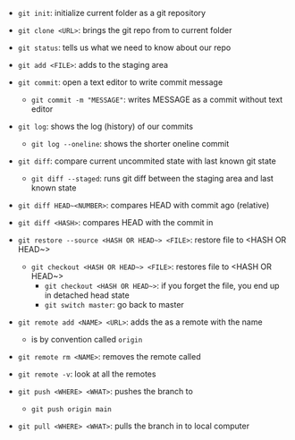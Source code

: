 
- `git init`: initialize current folder as a git repository
- `git clone <URL>`: brings the git repo from <URL> to current folder
- `git status`: tells us what we need to know about our repo

- `git add <FILE>`: adds <FILE> to the staging area
- `git commit`: open a text editor to write commit message
	- `git commit -m "MESSAGE"`: writes MESSAGE as a commit without text editor

	
- `git log`: shows the log (history) of our commits
	- `git log --oneline`: shows the shorter oneline commit

- `git diff`: compare current uncommited state with last known git state
	- `git diff --staged`: runs git diff between the staging area and last known state
- `git diff HEAD~<NUMBER>`: compares HEAD with commit <NUMBER> ago (relative)
- `git diff <HASH>`: compares HEAD with the commit in <HASH>

- `git restore --source <HASH OR HEAD~> <FILE>`: restore file to <HASH OR HEAD~>
	- `git checkout <HASH OR HEAD~> <FILE>`: restores file to <HASH OR HEAD~>
		- `git checkout <HASH OR HEAD~>`: if you forget the file, you end up in detached head state
		- `git switch master`: go back to master 

- `git remote add <NAME> <URL>`: adds the <URL> as a remote with the name <NAME>
	- <NAME> is by convention called `origin`
- `git remote rm <NAME>`: removes the remote called <NAME>
- `git remote -v`: look at all the remotes
- `git push <WHERE> <WHAT>`: pushes the <WHAT> branch to <WHERE>
	- `git push origin main`
 - `git pull <WHERE> <WHAT>`: pulls the <WHAT> branch in <WHERE> to local computer
